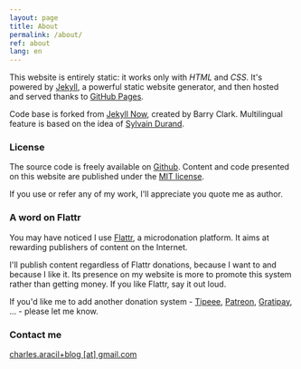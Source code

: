 ```yaml
---
layout: page
title: About
permalink: /about/
ref: about
lang: en
---
```


This website is entirely static: it works only with *HTML* and *CSS*. It's powered by [Jekyll](https://jekyllrb.com/), a powerful static website generator, and then hosted and served thanks to [GitHub Pages](https://pages.github.com/).

Code base is forked from [Jekyll Now](http://www.jekyllnow.com/), created by Barry Clark.
Multilingual feature is based on the idea of [Sylvain Durand](https://www.sylvaindurand.org/making-jekyll-multilingual/).

### License

The source code is freely available on [Github](https://github.com/charlesaracil/charlesaracil.github.io). Content and code presented on this website are published under the [MIT license](https://opensource.org/licenses/MIT).

If you use or refer any of my work, I'll appreciate you quote me as author.

### A word on Flattr

You may have noticed I use [Flattr](https://flattr.com/), a microdonation platform. It aims at rewarding publishers of content on the Internet.

I'll publish content regardless of Flattr donations, because I want to and because I like it. Its presence on my website is more to promote this system rather than getting money. If you like Flattr, say it out loud.

If you'd like me to add another donation system - [Tipeee](https://www.tipeee.com/), [Patreon](https://www.patreon.com/), [Gratipay](https://gratipay.com/), ... - please let me know.

### Contact me

[charles.aracil+blog [at] gmail.com](mailto:charles.aracil+blog@gmail.com)

